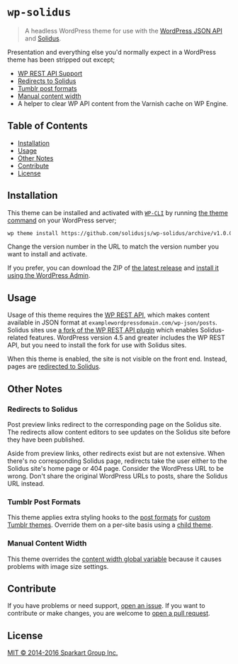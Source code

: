 # `wp-solidus`

> A headless WordPress theme for use with the [WordPress JSON API](http://wp-api.org/) and [Solidus](https://github.com/solidusjs/solidus).

Presentation and everything else you'd normally expect in a WordPress theme has been stripped out except;

- [WP REST API Support](#usage)
- [Redirects to Solidus](#redirects-to-solidus)
- [Tumblr post formats](#tumblr-post-formats)
- [Manual content width](#manual-content-width)
- A helper to clear WP API content from the Varnish cache on WP Engine.

## Table of Contents

- [Installation](#installation)
- [Usage](#usage)
- [Other Notes](#other-notes)
- [Contribute](#contribute)
- [License](#license)

## Installation

This theme can be installed and activated with [`WP-CLI`][wp-cli] by running [the theme command][wp-theme] on your WordPress server;

```bash
wp theme install https://github.com/solidusjs/wp-solidus/archive/v1.0.0.zip --activate
```

Change the version number in the URL to match the version number you want to install and activate.

If you prefer, you can download the ZIP of [the latest release][releases] and [install it using the WordPress Admin][theme-installation-instructions].

## Usage

Usage of this theme requires the [WP REST API][wp-api-docs], which makes content available in JSON format at `examplewordpressdomain.com/wp-json/posts`. Solidus sites use [a fork of the WP REST API plugin][wp-api-plugin] which enables Solidus-related features. WordPress version 4.5 and greater includes the WP REST API, but you need to install the fork for use with Solidus sites.

When this theme is enabled, the site is not visible on the front end. Instead, pages are [redirected to Solidus](#redirects-to-solidus).

## Other Notes

### Redirects to Solidus

Post preview links redirect to the corresponding page on the Solidus site. The redirects allow content editors to see updates on the Solidus site before they have been published.

Aside from preview links, other redirects exist but are not extensive. When there's no corresponding Solidus page, redirects take the user either to the Solidus site's home page or 404 page. Consider the WordPress URL to be wrong. Don't share the original WordPress URLs to posts, share the Solidus URL instead.

### Tumblr Post Formats

This theme applies extra styling hooks to the [post formats][post-formats] for [custom Tumblr themes][tumblr-types]. Override them on a per-site basis using a [child theme][child-theme].

### Manual Content Width

This theme overrides the [content width global variable][content-width] because it causes problems with image size settings.

## Contribute

If you have problems or need support, [open an issue][issues]. If you want to contribute or make changes, you are welcome to [open a pull request][pulls].

## License

[MIT &copy; 2014-2016 Sparkart Group Inc.](./LICENSE.txt)

[wp-cli]:http://wp-cli.org/
[wp-theme]:http://wp-cli.org/commands/theme/install/
[wp-api-docs]:http://v2.wp-api.org/
[wp-api-plugin]:https://github.com/sparkartgroup/WP-API
[releases]:https://github.com/solidusjs/wp-solidus/releases
[issues]:https://github.com/solidusjs/wp-solidus/issues
[pulls]:https://github.com/solidusjs/wp-solidus/pulls
[theme-installation-instructions]:https://codex.wordpress.org/Using_Themes#Adding_New_Themes_using_the_Administration_Panels
[tumblr-types]:http://www.tumblr.com/docs/en/custom_themes#introduction
[post-formats]:https://codex.wordpress.org/Post_Formats
[child-theme]:https://codex.wordpress.org/Child_Themes
[content-width]:http://wycks.wordpress.com/2013/02/14/why-the-content_width-wordpress-global-kinda-sucks
